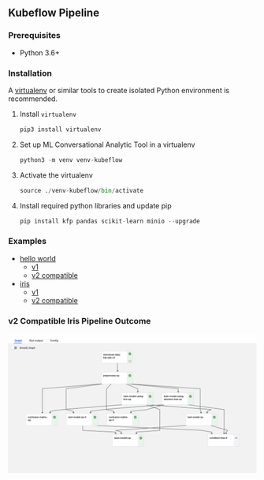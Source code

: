 ## Kubeflow Pipeline

### Prerequisites

- Python 3.6+

### Installation

A [virtualenv](https://packaging.python.org/guides/installing-using-pip-and-virtual-environments/) or similar tools to
create isolated Python environment is recommended.

1. Install `virtualenv`
   ```python
   pip3 install virtualenv
   ```

2. Set up ML Conversational Analytic Tool in a virtualenv
   ```python
   python3 -m venv venv-kubeflow
   ```

3. Activate the virtualenv
   ```python
   source ./venv-kubeflow/bin/activate
   ```

4. Install required python libraries and update pip
   ```python
   pip install kfp pandas scikit-learn minio --upgrade
   ```

### Examples

- [hello world](./hello-world)
    - [v1](./hello-world/hello-world-v1.py)
    - [v2 compatible](./hello-world/hello-world-v2.py)
- [iris](./iris)
    - [v1](./iris/iris-v1.py)
    - [v2 compatible](./iris/iris-v2.py)

### v2 Compatible Iris Pipeline Outcome
![v2 compatible pipeline](./img/v2-compatible-iris-pipeline.png)